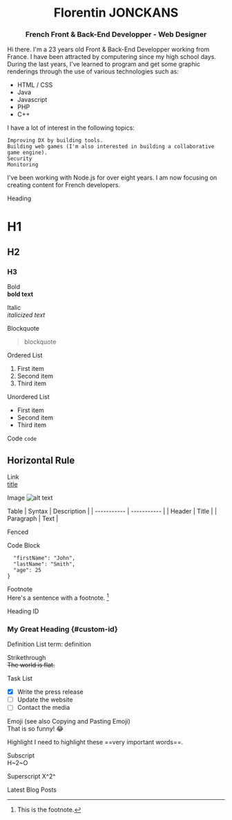 <h1 align="center">Florentin JONCKANS</h1>
<h3 align="center">French Front & Back-End Developper - Web Designer</h3>

Hi there. I'm a 23 years old Front & Back-End Developper working from France. I have been attracted by computering since my high school days. During the last years, I've learned to program and get some graphic renderings through the use of various technologies such as:
- HTML / CSS
- Java
- Javascript
- PHP
- C++

I have a lot of interest in the following topics:

    Improving DX by building tools.
    Building web games (I'm also interested in building a collaborative game engine).
    Security
    Monitoring

I've been working with Node.js for over eight years. I am now focusing on creating content for French developers.


Heading	
# H1
## H2
### H3

Bold	
**bold text**

Italic	
*italicized text*

Blockquote	
> blockquote

Ordered List	
1. First item
2. Second item
3. Third item

Unordered List	
- First item
- Second item
- Third item

Code	`code`

Horizontal Rule	
---

Link	
[title](https://www.example.com)

Image	![alt text](image.jpg)

Table	| Syntax | Description |
| ----------- | ----------- |
| Header | Title |
| Paragraph | Text |

Fenced 

Code Block	
```{
  "firstName": "John",
  "lastName": "Smith",
  "age": 25
}
```
Footnote	
Here's a sentence with a footnote. [^1]

[^1]: This is the footnote.

Heading ID	
### My Great Heading {#custom-id}

Definition 
List	term: definition

Strikethrough	
~~The world is flat.~~

Task List	
- [x] Write the press release
- [ ] Update the website
- [ ] Contact the media

Emoji (see also Copying and Pasting Emoji)	
That is so funny! :joy:

Highlight	I need to highlight these 
==very important words==.

Subscript	
H~2~O

Superscript	
X^2^


Latest Blog Posts
